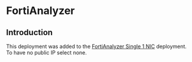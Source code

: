 # FortiAnalyzer

## Introduction

This deployment was added to the [FortiAnalyzer Single 1 NIC](../single-1nic/README.md) deployment. To have no public IP select none.
